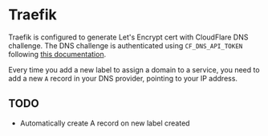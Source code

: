 # Traefik

Traefik is configured to generate Let's Encrypt cert with CloudFlare DNS challenge. The DNS challenge is authenticated using `CF_DNS_API_TOKEN` following [this documentation](https://go-acme.github.io/lego/dns/cloudflare/#api-tokens).

Every time you add a new label to assign a domain to a service, you need to add a new `A` record in your DNS provider, pointing to your IP address.

## TODO
- Automatically create A record on new label created
